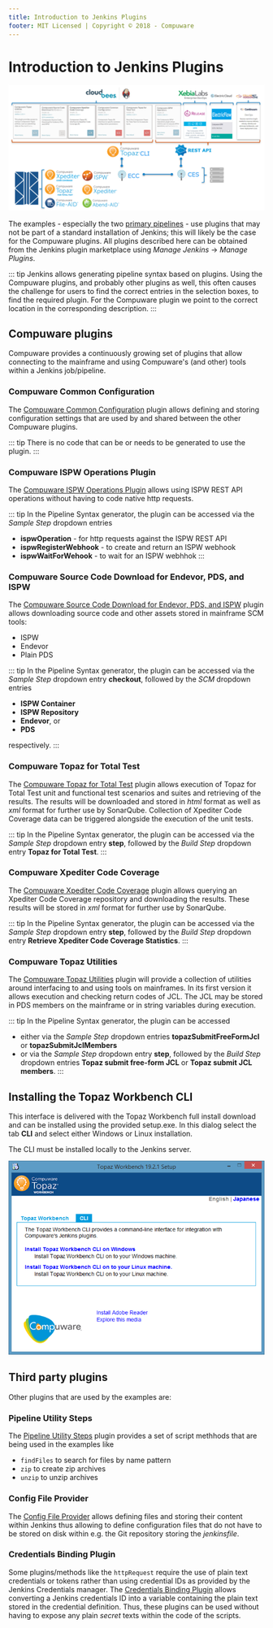 ```yaml
---
title: Introduction to Jenkins Plugins
footer: MIT Licensed | Copyright © 2018 - Compuware
---
```


# Introduction to Jenkins Plugins

![Plugins](./images/Plugins.png)

The examples - especially the two [primary pipelines](../pipeline_scenario/pipelines.md) - use plugins that may not be part of a standard installation of Jenkins; this will likely be the case for the Compuware plugins. All plugins described here can be obtained from the Jenkins plugin marketplace using *Manage Jenkins* -> *Manage Plugins*.

::: tip
Jenkins allows generating pipeline syntax based on plugins. Using the Compuware plugins, and probably other plugins as well, this often causes the challenge for users to find the correct entries in the selection boxes, to find the required plugin. For the Compuware plugin we point to the correct location in the corresponding description.
:::

## Compuware plugins

Compuware provides a continuously growing set of plugins that allow connecting to the mainframe and using Compuware's (and other) tools within a Jenkins job/pipeline.

### Compuware Common Configuration

The [Compuware Common Configuration](https://wiki.jenkins.io/display/JENKINS/Compuware+Common+Configuration+Plugin) plugin allows defining and storing configuration settings that are used by and shared between the other Compuware plugins. 

::: tip
There is no code that can be or needs to be generated to use the plugin.
:::

### Compuware ISPW Operations Plugin
The [Compuware ISPW Operations Plugin](https://wiki.jenkins.io/display/JENKINS/Compuware+ISPW+Operations+Plugin) allows using ISPW REST API operations without having to code native http requests.

::: tip
In the Pipeline Syntax generator, the plugin can be accessed via the *Sample Step* dropdown entries 
- **ispwOperation** - for http requests against the ISPW REST API
- **ispwRegisterWebhook** - to create and return an ISPW webhook
- **ispwWaitForWehook** - to wait for an ISPW webhhok
:::

### Compuware Source Code Download for Endevor, PDS, and ISPW

The [Compuware Source Code Download for Endevor, PDS, and ISPW](https://wiki.jenkins-ci.org/display/JENKINS/Compuware+Source+Code+Download+for+Endevor%2C+PDS%2C+and+ISPW+Plugin) plugin allows downloading source code and other assets stored in mainframe SCM tools:

- ISPW
- Endevor
- Plain PDS

::: tip
In the Pipeline Syntax generator, the plugin can be accessed via the *Sample Step* dropdown entry **checkout**, followed by the *SCM* dropdown entries 

- **ISPW Container**
- **ISPW Repository** 
- **Endevor**, or 
- **PDS**

respectively.
:::

### Compuware Topaz for Total Test

The [Compuware Topaz for Total Test](https://wiki.jenkins-ci.org/display/JENKINS/Compuware+Topaz+for+Total+Test+Plugin) plugin allows execution of Topaz for Total Test unit and functional test scenarios and suites and retrieving of the results. The results will be downloaded and stored in *html* format as well as *xml* format for further use by SonarQube. Collection of Xpediter Code Coverage data can be triggered alongside the execution of the unit tests.

::: tip
In the Pipeline Syntax generator, the plugin can be accessed via the *Sample Step* dropdown entry **step**, followed by the *Build Step* dropdown entry **Topaz for Total Test**.
:::

### Compuware Xpediter Code Coverage

The [Compuware Xpediter Code Coverage](https://wiki.jenkins-ci.org/display/JENKINS/Compuware+Xpediter+Code+Coverage+Plugin) plugin allows querying an Xpediter Code Coverage repository and downloading the results. These results will be stored in *xml* format for further use by SonarQube.

::: tip
In the Pipeline Syntax generator, the plugin can be accessed via the *Sample Step* dropdown entry **step**, followed by the *Build Step* dropdown entry **Retrieve Xpediter Code Coverage Statistics**.
:::

### Compuware Topaz Utilities

The [Compuware Topaz Utilities](https://wiki.jenkins-ci.org/display/JENKINS/Compuware+Topaz+Utilities+Plugin) plugin will provide a collection of utilities around interfacing to and using tools on mainframes. In its first version it allows execution and checking return codes of JCL. The JCL may be stored in PDS members on the mainframe or in string variables during execution.

::: tip
In the Pipeline Syntax generator, the plugin can be accessed 
- either via the *Sample Step* dropdown entries **topazSubmitFreeFormJcl** or **topazSubmitJclMembers**
- or via the *Sample Step* dropdown entry **step**, followed by the *Build Step* dropdown entries **Topaz submit free-form JCL** or **Topaz submit JCL members**.
:::

## Installing the Topaz Workbench CLI

This interface is delivered with the Topaz Workbench full install download and can be installed using the provided setup.exe. In this dialog select the tab **CLI** and select either Windows or Linux installation.

The CLI must be installed locally to the Jenkins server.

![Installing CLI](./images/Install_CLI.png)

## Third party plugins

Other plugins that are used by the examples are:

### Pipeline Utility Steps

The [Pipeline Utility Steps](https://wiki.jenkins.io/display/JENKINS/Pipeline+Utility+Steps+Plugin) plugin provides a set of script methhods that are being used in the examples like

- `findFiles`   to search for files by name pattern
- `zip`         to create zip archives
- `unzip`       to unzip archives

### Config File Provider

The [Config File Provider](https://wiki.jenkins.io/display/JENKINS/Config+File+Provider+Plugin) allows defining files and storing their content within Jenkins thus allowing to define configuration files that do not have to be stored on disk within e.g. the Git repository storing the *jenkinsfile*.

### Credentials Binding Plugin

Some plugins/methods like the `httpRequest` require the use of plain text credentials or tokens rather than using credential IDs as provided by the Jenkins Credentials manager. The [Credentials Binding Plugin](https://plugins.jenkins.io/credentials-binding) allows converting a Jenkins credentials ID into a variable containing the plain text stored in the credential definition. Thus, these plugins can be used without having to expose any plain *secret* texts within the code of the scripts.
